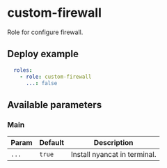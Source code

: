 # custom-firewall

Role for configure firewall.

## Deploy example

```yaml
  roles:
    - role: custom-firewall
      ...: false
```

## Available parameters

### Main

| Param | Default | Description |
| -------- | -------- | -------- |
| `...` | `true` | Install nyancat in terminal. |
